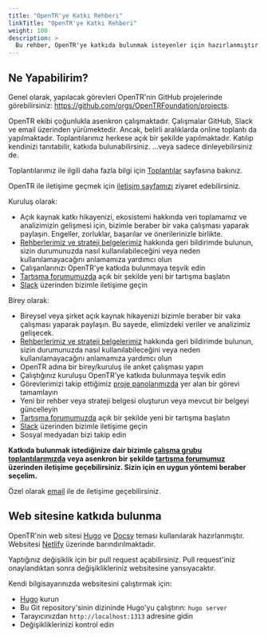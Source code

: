 ```yaml
---
title: "OpenTR'ye Katkı Rehberi"
linkTitle: "OpenTR'ye Katkı Rehberi"
weight: 100
description: >
  Bu rehber, OpenTR'ye katkıda bulunmak isteyenler için hazırlanmıştır.
---
```


## Ne Yapabilirim?

Genel olarak, yapılacak görevleri OpenTR'nin GitHub projelerinde görebilirsiniz: https://github.com/orgs/OpenTRFoundation/projects.

OpenTR ekibi çoğunlukla asenkron çalışmaktadır. Çalışmalar GitHub, Slack ve email üzerinden yürümektedir. Ancak, belirli aralıklarda
online toplantı da yapılmaktadır. Toplantılarımız herkese açık bir şekilde yapılmaktadır. Katılıp kendinizi  tanıtabilir, katkıda bulunabilirsiniz. ...veya sadece dinleyebilirsiniz de.

Toplantılarımız ile ilgili daha fazla bilgi için [Toplantılar](/contact/#toplantılar) sayfasına bakınız.

OpenTR ile iletişime geçmek için [iletişim sayfamızı](/contact/) ziyaret edebilirsiniz.

Kuruluş olarak:
- Açık kaynak katkı hikayenizi, ekosistemi hakkında veri toplamamız ve analizimizin gelişmesi için, bizimle beraber bir vaka çalışması yaparak paylaşın. Engeller, zorluklar, başarılar ve önerilerinizle birlikte.
- [Rehberlerimiz ve strateji belgelerimiz](/docs) hakkında geri bildirimde bulunun, sizin durumunuzda nasıl kullanılabileceğini veya neden kullanılamayacağını anlamamıza yardımcı olun 
- Çalışanlarınızı OpenTR'ye katkıda bulunmaya teşvik edin
- [Tartışma forumumuzda](https://github.com/orgs/OpenTRFoundation/discussions) açık bir şekilde yeni bir tartışma başlatın
- [Slack](https://join.slack.com/t/open-tr/shared_invite/zt-2045iugc5-VgCozOqAqs297Cws7m~vgw) üzerinden bizimle iletişime geçin
 

Birey olarak:
- Bireysel veya şirket açık kaynak hikayenizi bizimle beraber bir vaka çalışması yaparak paylaşın. Bu sayede, elimizdeki veriler ve analizimiz gelişecek.
- [Rehberlerimiz ve strateji belgelerimiz](/docs) hakkında geri bildirimde bulunun, sizin durumunuzda nasıl kullanılabileceğini veya neden kullanılamayacağını anlamamıza yardımcı olun
- OpenTR adına bir birey/kuruluş ile anket çalışması yapın
- Çalıştığınız kuruluşu OpenTR'ye katkıda bulunmaya teşvik edin
- Görevlerimizi takip ettiğimiz [proje panolarımızda](https://github.com/orgs/OpenTRFoundation/projects) yer alan bir görevi tamamlayın
- Yeni bir rehber veya strateji belgesi oluşturun veya mevcut bir belgeyi güncelleyin
- [Tartışma forumumuzda](https://github.com/orgs/OpenTRFoundation/discussions) açık bir şekilde yeni bir tartışma başlatın
- [Slack](https://join.slack.com/t/open-tr/shared_invite/zt-2045iugc5-VgCozOqAqs297Cws7m~vgw) üzerinden bizimle iletişime geçin
- Sosyal medyadan bizi takip edin

**Katkıda bulunmak istediğinize dair bizimle [çalışma grubu toplantılarımızda](/contact/#toplantılar) veya asenkron bir şekilde [tartışma forumumuz](https://github.com/orgs/OpenTRFoundation/discussions) üzerinden iletişime geçebilirsiniz. Sizin için en uygun yöntemi beraber seçelim.**

Özel olarak [email](info@opentr.foundation) ile de iletişime geçebilirsiniz.

## Web sitesine katkıda bulunma

OpenTR'nin web sitesi [Hugo](https://gohugo.io/) ve [Docsy](https://docsy.dev/) teması kullanılarak hazırlanmıştır. Websitesi [Netlify](https://www.netlify.com/) üzerinde barındırılmaktadır.

Yaptığınız değişiklik için bir pull request açabilirsiniz. Pull request'iniz onaylandıktan sonra değişiklikleriniz websitesine yansıyacaktır.

Kendi bilgisayarınızda websitesini çalıştırmak için:

- [Hugo](https://gohugo.io/) kurun
- Bu Git repository'sinin dizininde Hugo'yu çalıştırın: `hugo server`
- Tarayıcınızdan `http://localhost:1313` adresine gidin
- Değişikliklerinizi kontrol edin
